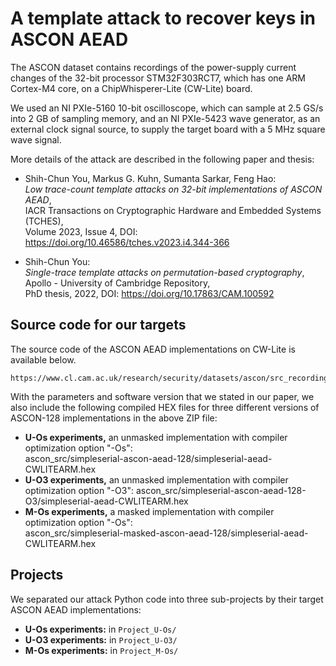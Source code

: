 # A template attack to recover keys in ASCON AEAD

The ASCON dataset contains recordings of the power-supply current changes of the 32-bit processor STM32F303RCT7, which has one ARM Cortex-M4 core, on a ChipWhisperer-Lite (CW-Lite) board.

We used an NI PXIe-5160 10-bit oscilloscope, which can sample at 2.5 GS/s into 2 GB of sampling memory, and an NI PXIe-5423 wave generator, as an external clock signal source, to supply the target board with a 5 MHz square wave signal.

More details of the attack are described in the following paper and thesis:

 -  Shih-Chun You, Markus G. Kuhn, Sumanta Sarkar, Feng Hao:   
    _Low trace-count template attacks on 32-bit implementations of ASCON AEAD_,  
    IACR Transactions on Cryptographic Hardware and Embedded Systems (TCHES),  
    Volume 2023, Issue 4, DOI: https://doi.org/10.46586/tches.v2023.i4.344-366  

 -  Shih-Chun You:  
    _Single-trace template attacks on permutation-based cryptography_,  
    Apollo - University of Cambridge Repository,  
    PhD thesis, 2022, DOI: https://doi.org/10.17863/CAM.100592  

## Source code for our targets

The source code of the ASCON AEAD implementations on CW-Lite is available below.

	https://www.cl.cam.ac.uk/research/security/datasets/ascon/src_recording/ascon_src_website.zip

With the parameters and software version that we stated in our paper, we also include the following compiled HEX files for three different versions of ASCON-128 implementations in the above ZIP file:  

 -  **U-Os experiments,** an unmasked implementation with compiler optimization option "-Os":  
    ascon_src/simpleserial-ascon-aead-128/simpleserial-aead-CWLITEARM.hex
 -  **U-O3 experiments,** an unmasked implementation with compiler optimization option "-O3":
    ascon_src/simpleserial-ascon-aead-128-O3/simpleserial-aead-CWLITEARM.hex
 -  **M-Os experiments,** a masked implementation with compiler optimization option "-Os":  
    ascon_src/simpleserial-masked-ascon-aead-128/simpleserial-aead-CWLITEARM.hex

## Projects

We separated our attack Python code into three sub-projects by their target ASCON AEAD implementations:

 -  **U-Os experiments:** in `Project_U-Os/`
 -  **U-O3 experiments:** in `Project_U-O3/`
 -  **M-Os experiments:** in `Project_M-Os/`

